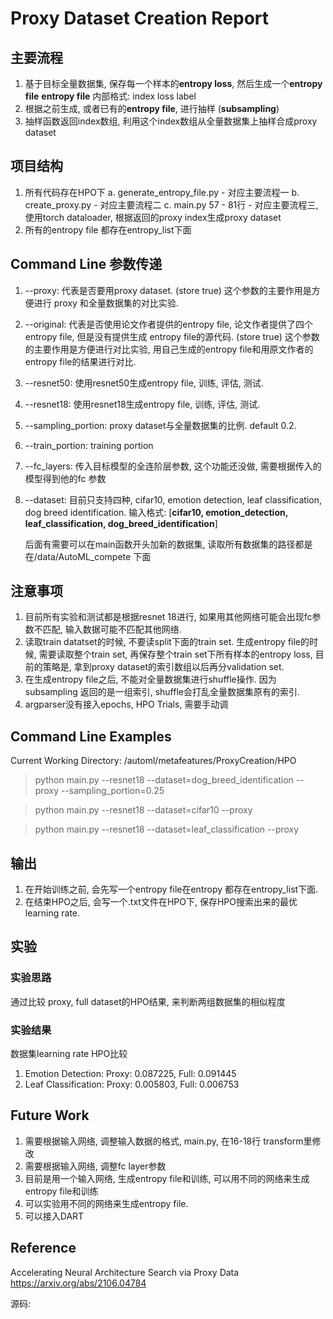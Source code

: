 # Proxy Dataset Creation Report
 
 ## 主要流程
 1. 基于目标全量数据集, 保存每一个样本的**entropy loss**, 然后生成一个**entropy file**
    **entropy file** 内部格式: index    loss    label
 2. 根据之前生成, 或者已有的**entropy file**, 进行抽样 (**subsampling**)
 3. 抽样函数返回index数组, 利用这个index数组从全量数据集上抽样合成proxy dataset

 ## 项目结构
 1. 所有代码存在HPO下
    a. generate_entropy_file.py - 对应主要流程一
    b. create_proxy.py - 对应主要流程二
    c. main.py 57 - 81行 - 对应主要流程三, 使用torch dataloader, 根据返回的proxy index生成proxy dataset
 2. 所有的entropy file 都存在entropy_list下面

 ## Command Line 参数传递
 1. --proxy: 代表是否要用proxy dataset. (store true)
    这个参数的主要作用是方便进行 proxy 和全量数据集的对比实验.
 2. --original: 代表是否使用论文作者提供的entropy file, 论文作者提供了四个entropy file, 但是没有提供生成 entropy file的源代码. (store true)
    这个参数的主要作用是方便进行对比实验, 用自己生成的entropy file和用原文作者的entropy file的结果进行对比.
 3. --resnet50: 使用resnet50生成entropy file, 训练, 评估, 测试.
 4. --resnet18: 使用resnet18生成entropy file, 训练, 评估, 测试.
 5. --sampling_portion: proxy dataset与全量数据集的比例. default 0.2.
 6. --train_portion: training portion
 7. --fc_layers: 传入目标模型的全连阶层参数, 这个功能还没做, 需要根据传入的模型得到他的fc 参数
 8. --dataset: 目前只支持四种, cifar10, emotion detection, leaf classification, dog breed identification. 
 输入格式: [**cifar10, emotion_detection, leaf_classification, dog_breed_identification**]
    
    后面有需要可以在main函数开头加新的数据集, 读取所有数据集的路径都是在/data/AutoML_compete 下面

 ## 注意事项
 1. 目前所有实验和测试都是根据resnet 18进行, 如果用其他网络可能会出现fc参数不匹配, 输入数据可能不匹配其他网络.
 2. 读取train datatset的时候, 不要读split下面的train set. 生成entropy file的时候, 需要读取整个train set, 再保存整个train set下所有样本的entropy loss, 目前的策略是, 拿到proxy dataset的索引数组以后再分validation set.
 3. 在生成entropy file之后, 不能对全量数据集进行shuffle操作. 因为subsampling 返回的是一组索引, shuffle会打乱全量数据集原有的索引.
 4. argparser没有接入epochs, HPO Trials, 需要手动调

 ## Command Line Examples
 Current Working Directory: /automl/metafeatures/ProxyCreation/HPO


 >python main.py --resnet18 --dataset=dog_breed_identification --proxy --sampling_portion=0.25

 >python main.py --resnet18 --dataset=cifar10 --proxy

 >python main.py --resnet18 --dataset=leaf_classification --proxy

## 输出
1. 在开始训练之前, 会先写一个entropy file在entropy 都存在entropy_list下面.
2. 在结束HPO之后, 会写一个.txt文件在HPO下, 保存HPO搜索出来的最优learning rate.

## 实验
### 实验思路
通过比较 proxy, full dataset的HPO结果, 来判断两组数据集的相似程度

### 实验结果
数据集learning rate HPO比较
1. Emotion Detection: Proxy: 0.087225, Full: 0.091445
2. Leaf Classification: Proxy: 0.005803, Full: 0.006753

## Future Work
1. 需要根据输入网络, 调整输入数据的格式, main.py, 在16-18行 transform里修改
2. 需要根据输入网络, 调整fc layer参数
3. 目前是用一个输入网络, 生成entropy file和训练, 可以用不同的网络来生成entropy file和训练
4. 可以实验用不同的网络来生成entropy file.
5. 可以接入DART

## Reference
Accelerating Neural Architecture Search via Proxy Data
https://arxiv.org/abs/2106.04784

源码: